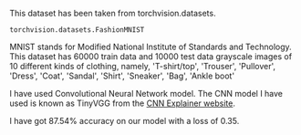 This dataset has been taken from torchvision.datasets.

    torchvision.datasets.FashionMNIST

MNIST stands for Modified National Institute of Standards and Technology.
This dataset has 60000 train data and 10000 test data grayscale images of 
10 different kinds of clothing, namely,
'T-shirt/top',
 'Trouser',
 'Pullover',
 'Dress',
 'Coat',
 'Sandal',
 'Shirt',
 'Sneaker',
 'Bag',
 'Ankle boot'

 I have used Convolutional Neural Network model.
 The CNN model I have used is known as TinyVGG from the [CNN Explainer website](https://poloclub.github.io/cnn-explainer/).

 I have got 87.54% accuracy on our model with a loss of 0.35.

